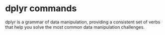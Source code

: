 # dplyr commands
dplyr is a grammar of data manipulation, providing a consistent set of verbs that help you solve the most common data manipulation challenges.
